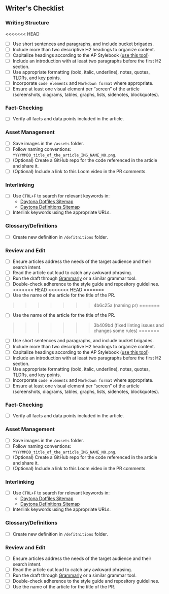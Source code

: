 ## Writer's Checklist

### Writing Structure
<<<<<<< HEAD

- [ ] Use short sentences and paragraphs, and include bucket brigades.
- [ ] Include more than two descriptive H2 headings to organize content.
- [ ] Capitalize headings according to the AP Stylebook
      ([use this tool](https://capitalizemytitle.com/style/AP/))
- [ ] Include an introduction with at least two paragraphs before the first H2
      section.
- [ ] Use appropriate formatting (bold, italic, underline), notes, quotes,
      TLDRs, and key points.
- [ ] Incorporate `code elements` and `Markdown format` where appropriate.
- [ ] Ensure at least one visual element per “screen” of the article
      (screenshots, diagrams, tables, graphs, lists, sidenotes, blockquotes).

### Fact-Checking

- [ ] Verify all facts and data points included in the article.

### Asset Management

- [ ] Save images in the `/assets` folder.
- [ ] Follow naming conventions:
      `YYYYMMDD_title_of_the_article_IMG_NAME_NO.png`.
- [ ] (Optional) Create a GitHub repo for the code referenced in the article and
      share it.
- [ ] (Optional) Include a link to this Loom video in the PR comments.

### Interlinking

- [ ] Use `CTRL+F` to search for relevant keywords in:
  - [Daytona Dotfiles Sitemap](https://www.daytona.io/sitemap-dotfiles.xml)
  - [Daytona Definitions Sitemap](https://www.daytona.io/sitemap-definitions.xml)
- [ ] Interlink keywords using the appropriate URLs.

### Glossary/Definitions

- [ ] Create new definition in `/defitnitions` folder.

### Review and Edit

- [ ] Ensure articles address the needs of the target audience and their search
      intent.
- [ ] Read the article out loud to catch any awkward phrasing.
- [ ] Run the draft through [Grammarly](https://grammarly.com) or a similar
      grammar tool.
- [ ] Double-check adherence to the style guide and repository guidelines.
<<<<<<< HEAD
<<<<<<< HEAD
=======
- [ ] Use the name of the article for the title of the PR.
>>>>>>> 4b6c25a (naming pr)
=======
- [ ] Use the name of the article for the title of the PR.
>>>>>>> 3b409bd (fixed linting issues and changes some rules)
=======
- [ ] Use short sentences and paragraphs, and include bucket brigades.
- [ ] Include more than two descriptive H2 headings to organize content.
- [ ] Capitalize headings according to the AP Stylebook ([use this tool](https://capitalizemytitle.com/style/AP/))
- [ ] Include an introduction with at least two paragraphs before the first H2 section.
- [ ] Use appropriate formatting (bold, italic, underline), notes, quotes, TLDRs, and key points.
- [ ] Incorporate `code elements` and `Markdown format` where appropriate.
- [ ] Ensure at least one visual element per “screen” of the article (screenshots, diagrams, tables, graphs, lists, sidenotes, blockquotes).

### Fact-Checking
- [ ] Verify all facts and data points included in the article.

### Asset Management
- [ ] Save images in the `/assets` folder.
- [ ] Follow naming conventions: `YYYYMMDD_title_of_the_article_IMG_NAME_NO.png`.
- [ ] (Optional) Create a GitHub repo for the code referenced in the article and share it.
- [ ] (Optional) Include a link to this Loom video in the PR comments.

### Interlinking
- [ ] Use `CTRL+F` to search for relevant keywords in:
    - [Daytona Dotfiles Sitemap](https://www.daytona.io/sitemap-dotfiles.xml)
    - [Daytona Definitions Sitemap](https://www.daytona.io/sitemap-definitions.xml)
- [ ] Interlink keywords using the appropriate URLs.

### Glossary/Definitions
- [ ] Create new definition in `/defitnitions` folder.

### Review and Edit
- [ ] Ensure articles address the needs of the target audience and their search intent.
- [ ] Read the article out loud to catch any awkward phrasing.
- [ ] Run the draft through [Grammarly](https://grammarly.com) or a similar grammar tool.
- [ ] Double-check adherence to the style guide and repository guidelines.
- [ ] Use the name of the article for the title of the PR.